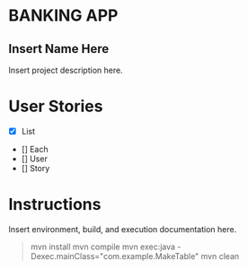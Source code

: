 # BANKING APP
## Insert Name Here
Insert project description here.

# User Stories
- [x] List
- [] Each
- [] User
- [] Story

# Instructions
Insert environment, build, and execution documentation here.
>mvn install
>mvn compile
>mvn exec:java -Dexec.mainClass="com.example.MakeTable"
>mvn clean
